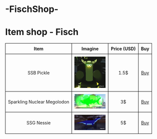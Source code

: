 #                                        -FischShop-
<!DOCTYPE html>
<html lang="ro">
<head>
    <meta charset="UTF-8">
    <meta name="viewport" content="width=device-width, initial-scale=1.0">
    <title>Magazin de Iteme - Fishing Roblox</title>
    <style>
        table {
            width: 100%;
            border-collapse: collapse;
        }
        th, td {
            border: 1px solid black;
            padding: 8px;
            text-align: center;
        }
    </style>
</head>
<body>
    <h1>Item shop - Fisch</h1>
    <table>
        <tr>
            <th>Item</th>
            <th>Imagine</th>
            <th>Price (USD)</th>
            <th>Buy</th>
        </tr>
        <tr>
            <td>SSB Pickle</td>
            <td><img src="SSB Pickle.jpg" alt="SSB Pickle" width="100"></td>
            <td>1.5$</td>
            <td><a href="https://playerok.com/products/730ce9be6bc7-shiny-sparklingbig-sea-pickle-rick">Buy</a></td>
        </tr>
        <tr>
            <td>Sparkling Nuclear Megolodon</td>
            <td><img src="Sparkling Nuclear A Megolodon.jpg" alt="Sparkling Nuclear Megolodon" width="100"></td>
            <td>3$</td>
            <td><a href="https://playerok.com/products/ef60d6e377ba-sparkling-nuclearancient-megalodon">Buy</a></td>
        </tr>
                <tr>
            <td>SSG Nessie</td>
            <td><img src="ssg nessie.png" alt="SSG Nessie" width="100"></td>
            <td>5$</td>
            <td><a href="https://playerok.com/products/71970235fd03-exlusive-shiny-sparkling-giant-nessi-8000kgih-bolshe-ne-slovit">Buy</a></td>
        </tr>
    </table>
</body>
</html>
